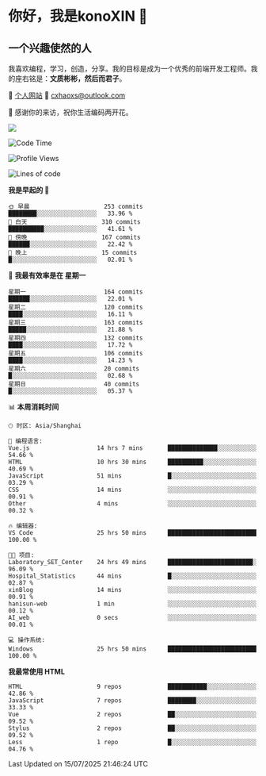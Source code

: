 <!--
**konoXIN/konoXIN** is a ✨ _special_ ✨ repository because its `README.md` (this file) appears on your GitHub profile.

Here are some ideas to get you started:

- 🔭 I’m currently working on ...
- 🌱 I’m currently learning ...
- 👯 I’m looking to collaborate on ...
- 🤔 I’m looking for help with ...
- 💬 Ask me about ...
- 📫 How to reach me: ...
- 😄 Pronouns: ...
- ⚡ Fun fact: ...
-->
# 你好，我是konoXIN 👋
## 一个兴趣使然的人

我喜欢编程，学习，创造，分享。我的目标是成为一个优秀的前端开发工程师。我的座右铭是：**文质彬彬，然后而君子**。

📄 [个人网站](https://www.konoxin.top/)  📮 cxhaoxs@outlook.com
    
👋 感谢你的来访，祝你生活编码两开花。

<a href="https://wakatime.com"><img src="https://wakatime.com/share/@konoXIN/7d7b1368-87f9-4766-8aad-0b59725c07da.png" /></a>
 <!--START_SECTION:waka-->
![Code Time](http://img.shields.io/badge/Code%20Time-2%2C328%20hrs%2035%20mins-blue)

![Profile Views](http://img.shields.io/badge/%E4%B8%AA%E4%BA%BA%E8%B5%84%E6%96%99%E8%A7%82%E7%9C%8B%E6%AC%A1%E6%95%B0-0-blue)

![Lines of code](https://img.shields.io/badge/%E4%BB%8E%E3%80%8CHello%20World%E3%80%8D%E8%B5%B7%E6%88%91%E5%B7%B2%E7%BB%8F%E5%86%99%E4%BA%86-322.4%20thousand%20%E8%A1%8C%E4%BB%A3%E7%A0%81-blue)

**我是早起的 🐤** 

```text
🌞 早晨                     253 commits         ████████░░░░░░░░░░░░░░░░░   33.96 % 
🌆 白天                     310 commits         ██████████░░░░░░░░░░░░░░░   41.61 % 
🌃 傍晚                     167 commits         ██████░░░░░░░░░░░░░░░░░░░   22.42 % 
🌙 晚上                     15 commits          █░░░░░░░░░░░░░░░░░░░░░░░░   02.01 % 
```
📅 **我最有效率是在 星期一** 

```text
星期一                      164 commits         ██████░░░░░░░░░░░░░░░░░░░   22.01 % 
星期二                      120 commits         ████░░░░░░░░░░░░░░░░░░░░░   16.11 % 
星期三                      163 commits         █████░░░░░░░░░░░░░░░░░░░░   21.88 % 
星期四                      132 commits         ████░░░░░░░░░░░░░░░░░░░░░   17.72 % 
星期五                      106 commits         ████░░░░░░░░░░░░░░░░░░░░░   14.23 % 
星期六                      20 commits          █░░░░░░░░░░░░░░░░░░░░░░░░   02.68 % 
星期日                      40 commits          █░░░░░░░░░░░░░░░░░░░░░░░░   05.37 % 
```


📊 **本周消耗时间** 

```text
🕑︎ 时区: Asia/Shanghai

💬 编程语言: 
Vue.js                   14 hrs 7 mins       ██████████████░░░░░░░░░░░   54.66 % 
HTML                     10 hrs 30 mins      ██████████░░░░░░░░░░░░░░░   40.69 % 
JavaScript               51 mins             █░░░░░░░░░░░░░░░░░░░░░░░░   03.29 % 
CSS                      14 mins             ░░░░░░░░░░░░░░░░░░░░░░░░░   00.91 % 
Other                    4 mins              ░░░░░░░░░░░░░░░░░░░░░░░░░   00.32 % 

🔥 编辑器: 
VS Code                  25 hrs 50 mins      █████████████████████████   100.00 % 

🐱‍💻 项目: 
Laboratory_SET_Center    24 hrs 49 mins      ████████████████████████░   96.09 % 
Hospital_Statistics      44 mins             █░░░░░░░░░░░░░░░░░░░░░░░░   02.87 % 
xinBlog                  14 mins             ░░░░░░░░░░░░░░░░░░░░░░░░░   00.91 % 
hanisun-web              1 min               ░░░░░░░░░░░░░░░░░░░░░░░░░   00.12 % 
AI_web                   0 secs              ░░░░░░░░░░░░░░░░░░░░░░░░░   00.01 % 

💻 操作系统: 
Windows                  25 hrs 50 mins      █████████████████████████   100.00 % 
```

**我最常使用 HTML** 

```text
HTML                     9 repos             ███████████░░░░░░░░░░░░░░   42.86 % 
JavaScript               7 repos             ████████░░░░░░░░░░░░░░░░░   33.33 % 
Vue                      2 repos             ██░░░░░░░░░░░░░░░░░░░░░░░   09.52 % 
Stylus                   2 repos             ██░░░░░░░░░░░░░░░░░░░░░░░   09.52 % 
Less                     1 repo              █░░░░░░░░░░░░░░░░░░░░░░░░   04.76 % 
```




 Last Updated on 15/07/2025 21:46:24 UTC
<!--END_SECTION:waka-->
